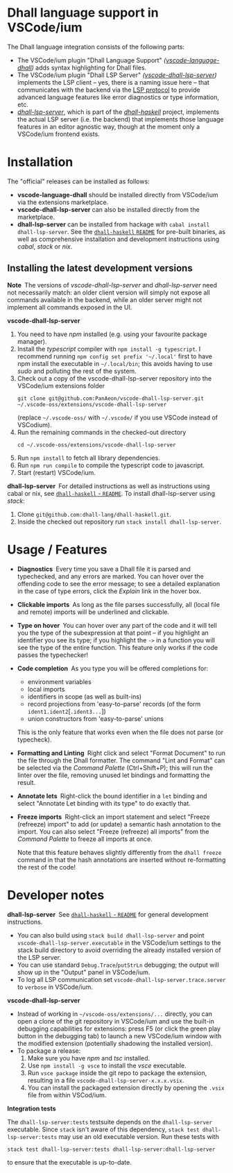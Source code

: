 # Dhall language support in VSCode/ium

The Dhall language integration consists of the following parts:
- The VSCode/ium plugin "Dhall Language Support" *([vscode-language-dhall](https://github.com/PanAeon/vscode-language-dhall))* adds syntax highlighting for Dhall files.
- The VSCode/ium plugin "Dhall LSP Server" *([vscode-dhall-lsp-server](https://github.com/PanAeon/vscode-dhall-lsp-server))* implements the LSP client &ndash; yes, there is a naming issue here &ndash; that communicates with the backend via the [LSP protocol](https://microsoft.github.io/language-server-protocol/specification) to provide advanced language features like error diagnostics or type information, etc.
- [*dhall-lsp-server*](https://github.com/dhall-lang/dhall-haskell/tree/master/dhall-lsp-server), which is part of the [*dhall-haskell*](https://github.com/dhall-lang/dhall-haskell) project, implements the actual LSP server (i.e. the backend) that implements those language features in an editor agnostic way, though at the moment only a VSCode/ium frontend exists.

# Installation

The "official" releases can be installed as follows:

- **vscode-language-dhall** should be installed directly from VSCode/ium via the extensions marketplace.
- **vscode-dhall-lsp-server** can also be installed directly from the marketplace.
- **dhall-lsp-server** can be installed from hackage with `cabal install dhall-lsp-server`. See the
[`dhall-haskell` `README`](https://github.com/dhall-lang/dhall-haskell/blob/master/README.md) for pre-built binaries, as well as comprehensive installation and development instructions using *cabal*, *stack* or *nix*.

## Installing the latest development versions

**Note&nbsp;** The versions of *vscode-dhall-lsp-server* and *dhall-lsp-server* need not necessarily match: an older client version will simply not expose all commands available in the backend, while an older server might not implement all commands exposed in the UI.

**vscode-dhall-lsp-server**
1. You need to have *npm* installed (e.g. using your favourite package manager).
2. Install the *typescript* compiler with `npm install -g typescript`. I recommend running `npm config set prefix '~/.local'` first to have npm install the executable in `~/.local/bin`; this avoids having to use *sudo* and polluting the rest of the system.
2. Check out a copy of the vscode-dhall-lsp-server repository into the VSCode/ium extensions folder
   ```
   git clone git@github.com:PanAeon/vscode-dhall-lsp-server.git ~/.vscode-oss/extensions/vscode-dhall-lsp-server
   ```
   (replace `~/.vscode-oss/` with `~/.vscode/` if you use VSCode instead of VSCodium).
3. Run the remaining commands in the checked-out directory
   ```
   cd ~/.vscode-oss/extensions/vscode-dhall-lsp-server
   ```
4. Run `npm install` to fetch all library dependencies.
5. Run `npm run compile` to compile the typescript code to javascript.
6. Start (restart) VSCode/ium.

**dhall-lsp-server&nbsp;**
For detailed instructions as well as instructions using cabal or nix, see [`dhall-haskell` - `README`](https://github.com/dhall-lang/dhall-haskell/blob/master/README.md). To install dhall-lsp-server using *stack*:
1. Clone `git@github.com:dhall-lang/dhall-haskell.git`.
2. Inside the checked out repository run `stack install dhall-lsp-server`.


# Usage / Features

- **Diagnostics&nbsp;**
Every time you save a Dhall file it is parsed and typechecked, and any errors are marked. You can hover over the offending code to see the error message; to see a detailed explanation in the case of type errors, click the *Explain* link in the hover box.

- **Clickable imports&nbsp;**
As long as the file parses successfully, all (local file and remote) imports will be underlined and clickable.

- **Type on hover&nbsp;**
You can hover over any part of the code and it will tell you the type of the subexpression at that point &ndash; if you highlight an identifier you see its type; if you highlight the `->` in a function you will see the type of the entire function. This feature only works if the code passes the typechecker!

- **Code completion&nbsp;**
As you type you will be offered completions for:
  - environment variables
  - local imports
  - identifiers in scope (as well as built-ins)
  - record projections from 'easy-to-parse' records (of the form `ident1.ident2`[`.ident3...`])
  - union constructors from 'easy-to-parse' unions

  This is the only feature that works even when the file does not parse (or typecheck).

- **Formatting and Linting&nbsp;**
Right click and select "Format Document" to run the file through the Dhall formatter. The command "Lint and Format" can be selected via the *Command Palette* (Ctrl+Shift+P); this will run the linter over the file, removing unused let bindings and formatting the result.

- **Annotate lets&nbsp;**
Right-click the bound identifier in a `let` binding and select "Annotate Let binding with its type" to do exactly that.

- **Freeze imports&nbsp;**
Right-click an import statement and select "Freeze (refreeze) import" to add (or update) a semantic hash annotation to the import. You can also select "Freeze (refreeze) all imports" from the *Command Palette* to freeze all imports at once.

  Note that this feature behaves slightly differently from the `dhall freeze` command in that the hash annotations are inserted without re-formatting the rest of the code!

# Developer notes

**dhall-lsp-server&nbsp;**
See [`dhall-haskell` - `README`](https://github.com/dhall-lang/dhall-haskell/blob/master/README.md) for general development instructions.
- You can also build using `stack build dhall-lsp-server` and point `vscode-dhall-lsp-server.executable` in the VSCode/ium settings to the stack build directory to avoid overriding the already installed version of the LSP server.
- You can use standard `Debug.Trace`/`putStrLn` debugging; the output will show up in the "Output" panel in VSCode/ium.
- To log all LSP communication set `vscode-dhall-lsp-server.trace.server` to `verbose` in VSCode/ium.

**vscode-dhall-lsp-server**
- Instead of working in `~/vscode-oss/extensions/...` directly, you can open a clone of the git repository in VSCode/ium and use the built-in debugging capabilities for extensions: press F5 (or click the green play button in the debugging tab) to launch a new VSCode/ium window with the modified extension (potentially shadowing the installed version).
- To package a release:
  1. Make sure you have *npm* and *tsc* installed.
  2. Use `npm install -g vsce` to install the *vsce* executable.
  3. Run `vsce package` inside the git repo to package the extension, resulting in a file `vscode-dhall-lsp-server-x.x.x.vsix`.
  4. You can install the packaged extension directly by opening the `.vsix` file from within VSCod/ium.
  
**Integration tests**

The `dhall-lsp-server:tests` testsuite depends on the `dhall-lsp-server` executable. Since `stack` isn't aware of this dependency, `stack test dhall-lsp-server:tests` may use an old executable version. Run these tests with

    stack test dhall-lsp-server:tests dhall-lsp-server:dhall-lsp-server
    
to ensure that the executable is up-to-date.

